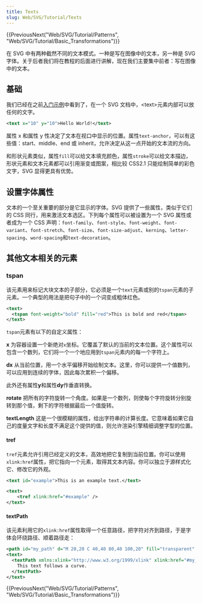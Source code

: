 ```yaml
---
title: Texts
slug: Web/SVG/Tutorial/Texts
---
```


{{PreviousNext("Web/SVG/Tutorial/Patterns", "Web/SVG/Tutorial/Basic_Transformations")}}

在 SVG 中有两种截然不同的文本模式。一种是写在图像中的文本，另一种是 SVG 字体。关于后者我们将在教程的后面进行讲解，现在我们主要集中前者：写在图像中的文本。

## 基础

我们已经在之前[入门示例](/zn-CN/docs/Web/SVG/Tutorial/Getting_Started)中看到了，在一个 SVG 文档中，\<text>元素内部可以放任何的文字。

```xml
<text x="10" y="10">Hello World!</text>
```

属性 x 和属性 y 性决定了文本在视口中显示的位置。属性`text-anchor`，可以有这些值：start、middle、end 或 inherit，允许决定从这一点开始的文本流的方向。

和形状元素类似，属性`fill`可以给文本填充颜色，属性`stroke`可以给文本描边，形状元素和文本元素都可以引用渐变或图案，相比较 CSS2.1 只能绘制简单的彩色文字，SVG 显得更具有优势。

## 设置字体属性

文本的一个至关重要的部分是它显示的字体。SVG 提供了一些属性，类似于它们的 CSS 同行，用来激活文本选区。下列每个属性可以被设置为一个 SVG 属性或者成为一个 CSS 声明：`font-family`、`font-style`、`font-weight`、`font-variant`、`font-stretch`、`font-size`、`font-size-adjust`、`kerning`、`letter-spacing`、`word-spacing`和`text-decoration`。

## 其他文本相关的元素

### tspan

该元素用来标记大块文本的子部分，它必须是一个`text`元素或别的`tspan`元素的子元素。一个典型的用法是把句子中的一个词变成粗体红色。

```xml
<text>
  <tspan font-weight="bold" fill="red">This is bold and red</tspan>
</text>
```

`tspan`元素有以下的自定义属性：

**x**
为容器设置一个新绝对`x`坐标。它覆盖了默认的当前的文本位置。这个属性可以包含一个数列，它们将一个一个地应用到`tspan`元素内的每一个字符上。

**dx**
从当前位置，用一个水平偏移开始绘制文本。这里，你可以提供一个值数列，可以应用到连续的字体，因此每次累积一个偏移。

此外还有属性**y**和属性**dy**作垂直转换。

**rotate**
把所有的字符旋转一个角度。如果是一个数列，则使每个字符旋转分别旋转到那个值，剩下的字符根据最后一个值旋转。

**textLength**
这是一个很模糊的属性，给出字符串的计算长度。它意味着如果它自己的度量文字和长度不满足这个提供的值，则允许渲染引擎精细调整字型的位置。

#### tref

`tref`元素允许引用已经定义的文本，高效地把它复制到当前位置。你可以使用`xlink:href`属性，把它指向一个元素，取得其文本内容。你可以独立于源样式化它、修改它的外观。

```xml
<text id="example">This is an example text.</text>

<text>
    <tref xlink:href="#example" />
</text>
```

#### textPath

该元素利用它的`xlink:href`属性取得一个任意路径，把字符对齐到路径，于是字体会环绕路径、顺着路径走：

```xml
<path id="my_path" d="M 20,20 C 40,40 80,40 100,20" fill="transparent" />
<text>
  <textPath xmlns:xlink="http://www.w3.org/1999/xlink" xlink:href="#my_path">
    This text follows a curve.
  </textPath>
</text>
```

{{PreviousNext("Web/SVG/Tutorial/Patterns", "Web/SVG/Tutorial/Basic_Transformations")}}

